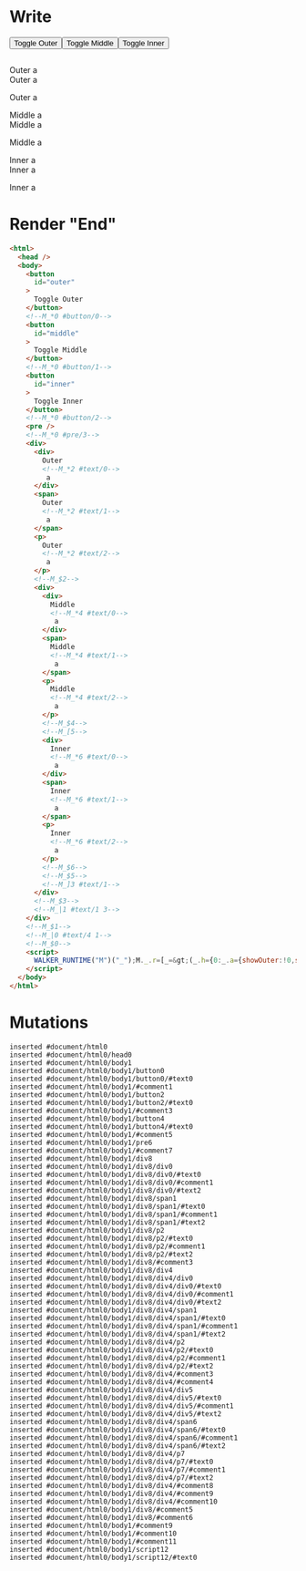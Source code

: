 # Write
  <button id=outer>Toggle Outer</button><!--M_*0 #button/0--><button id=middle>Toggle Middle</button><!--M_*0 #button/1--><button id=inner>Toggle Inner</button><!--M_*0 #button/2--><pre></pre><!--M_*0 #pre/3--><div><div>Outer<!--M_*2 #text/0--> a</div><span>Outer<!--M_*2 #text/1--> a</span><p>Outer<!--M_*2 #text/2--> a</p><!--M_$2--><div><div>Middle<!--M_*4 #text/0--> a</div><span>Middle<!--M_*4 #text/1--> a</span><p>Middle<!--M_*4 #text/2--> a</p><!--M_$4--><!--M_[5--><div>Inner<!--M_*6 #text/0--> a</div><span>Inner<!--M_*6 #text/1--> a</span><p>Inner<!--M_*6 #text/2--> a</p><!--M_$6--><!--M_$5--><!--M_]3 #text/1--></div><!--M_$3--><!--M_|1 #text/1 3--></div><!--M_$1--><!--M_|0 #text/4 1--><!--M_$0--><script>WALKER_RUNTIME("M")("_");M._.r=[_=>(_.h={0:_.a={showOuter:!0,showMiddle:!0,showInner:!0,"#text/4(":_._["__tests__/template.marko_1_renderer"],"#text/4!":_.c={"#childScope/0":_.b={name:"Outer"},"#text/1(":_._["__tests__/template.marko_2_renderer"],"#text/1!":_.f={"#childScope/0":_.d={name:"Middle"},"#text/1(":_._["__tests__/template.marko_3_renderer"],"#text/1!":_.g={"#childScope/0":_.e={name:"Inner"}}}}},1:_.c,2:_.b,3:_.f,4:_.d,5:_.g,6:_.e},_.a.write=_.b.write=_.d.write=_.e.write=_._["__tests__/template.marko_0/write"](_.a),_.c._=_.a,_.f._=_.c,_.h),2,"__tests__/tags/child.marko_0_name_write",4,"__tests__/tags/child.marko_0_name_write",6,"__tests__/tags/child.marko_0_name_write",3,"__tests__/template.marko_2_showInner/subscriber",0,"__tests__/template.marko_0_showInner",0,"__tests__/template.marko_0_showMiddle",0,"__tests__/template.marko_0_showOuter",0];M._.w()</script>


# Render "End"
```html
<html>
  <head />
  <body>
    <button
      id="outer"
    >
      Toggle Outer
    </button>
    <!--M_*0 #button/0-->
    <button
      id="middle"
    >
      Toggle Middle
    </button>
    <!--M_*0 #button/1-->
    <button
      id="inner"
    >
      Toggle Inner
    </button>
    <!--M_*0 #button/2-->
    <pre />
    <!--M_*0 #pre/3-->
    <div>
      <div>
        Outer
        <!--M_*2 #text/0-->
         a
      </div>
      <span>
        Outer
        <!--M_*2 #text/1-->
         a
      </span>
      <p>
        Outer
        <!--M_*2 #text/2-->
         a
      </p>
      <!--M_$2-->
      <div>
        <div>
          Middle
          <!--M_*4 #text/0-->
           a
        </div>
        <span>
          Middle
          <!--M_*4 #text/1-->
           a
        </span>
        <p>
          Middle
          <!--M_*4 #text/2-->
           a
        </p>
        <!--M_$4-->
        <!--M_[5-->
        <div>
          Inner
          <!--M_*6 #text/0-->
           a
        </div>
        <span>
          Inner
          <!--M_*6 #text/1-->
           a
        </span>
        <p>
          Inner
          <!--M_*6 #text/2-->
           a
        </p>
        <!--M_$6-->
        <!--M_$5-->
        <!--M_]3 #text/1-->
      </div>
      <!--M_$3-->
      <!--M_|1 #text/1 3-->
    </div>
    <!--M_$1-->
    <!--M_|0 #text/4 1-->
    <!--M_$0-->
    <script>
      WALKER_RUNTIME("M")("_");M._.r=[_=&gt;(_.h={0:_.a={showOuter:!0,showMiddle:!0,showInner:!0,"#text/4(":_._["__tests__/template.marko_1_renderer"],"#text/4!":_.c={"#childScope/0":_.b={name:"Outer"},"#text/1(":_._["__tests__/template.marko_2_renderer"],"#text/1!":_.f={"#childScope/0":_.d={name:"Middle"},"#text/1(":_._["__tests__/template.marko_3_renderer"],"#text/1!":_.g={"#childScope/0":_.e={name:"Inner"}}}}},1:_.c,2:_.b,3:_.f,4:_.d,5:_.g,6:_.e},_.a.write=_.b.write=_.d.write=_.e.write=_._["__tests__/template.marko_0/write"](_.a),_.c._=_.a,_.f._=_.c,_.h),2,"__tests__/tags/child.marko_0_name_write",4,"__tests__/tags/child.marko_0_name_write",6,"__tests__/tags/child.marko_0_name_write",3,"__tests__/template.marko_2_showInner/subscriber",0,"__tests__/template.marko_0_showInner",0,"__tests__/template.marko_0_showMiddle",0,"__tests__/template.marko_0_showOuter",0];M._.w()
    </script>
  </body>
</html>
```

# Mutations
```
inserted #document/html0
inserted #document/html0/head0
inserted #document/html0/body1
inserted #document/html0/body1/button0
inserted #document/html0/body1/button0/#text0
inserted #document/html0/body1/#comment1
inserted #document/html0/body1/button2
inserted #document/html0/body1/button2/#text0
inserted #document/html0/body1/#comment3
inserted #document/html0/body1/button4
inserted #document/html0/body1/button4/#text0
inserted #document/html0/body1/#comment5
inserted #document/html0/body1/pre6
inserted #document/html0/body1/#comment7
inserted #document/html0/body1/div8
inserted #document/html0/body1/div8/div0
inserted #document/html0/body1/div8/div0/#text0
inserted #document/html0/body1/div8/div0/#comment1
inserted #document/html0/body1/div8/div0/#text2
inserted #document/html0/body1/div8/span1
inserted #document/html0/body1/div8/span1/#text0
inserted #document/html0/body1/div8/span1/#comment1
inserted #document/html0/body1/div8/span1/#text2
inserted #document/html0/body1/div8/p2
inserted #document/html0/body1/div8/p2/#text0
inserted #document/html0/body1/div8/p2/#comment1
inserted #document/html0/body1/div8/p2/#text2
inserted #document/html0/body1/div8/#comment3
inserted #document/html0/body1/div8/div4
inserted #document/html0/body1/div8/div4/div0
inserted #document/html0/body1/div8/div4/div0/#text0
inserted #document/html0/body1/div8/div4/div0/#comment1
inserted #document/html0/body1/div8/div4/div0/#text2
inserted #document/html0/body1/div8/div4/span1
inserted #document/html0/body1/div8/div4/span1/#text0
inserted #document/html0/body1/div8/div4/span1/#comment1
inserted #document/html0/body1/div8/div4/span1/#text2
inserted #document/html0/body1/div8/div4/p2
inserted #document/html0/body1/div8/div4/p2/#text0
inserted #document/html0/body1/div8/div4/p2/#comment1
inserted #document/html0/body1/div8/div4/p2/#text2
inserted #document/html0/body1/div8/div4/#comment3
inserted #document/html0/body1/div8/div4/#comment4
inserted #document/html0/body1/div8/div4/div5
inserted #document/html0/body1/div8/div4/div5/#text0
inserted #document/html0/body1/div8/div4/div5/#comment1
inserted #document/html0/body1/div8/div4/div5/#text2
inserted #document/html0/body1/div8/div4/span6
inserted #document/html0/body1/div8/div4/span6/#text0
inserted #document/html0/body1/div8/div4/span6/#comment1
inserted #document/html0/body1/div8/div4/span6/#text2
inserted #document/html0/body1/div8/div4/p7
inserted #document/html0/body1/div8/div4/p7/#text0
inserted #document/html0/body1/div8/div4/p7/#comment1
inserted #document/html0/body1/div8/div4/p7/#text2
inserted #document/html0/body1/div8/div4/#comment8
inserted #document/html0/body1/div8/div4/#comment9
inserted #document/html0/body1/div8/div4/#comment10
inserted #document/html0/body1/div8/#comment5
inserted #document/html0/body1/div8/#comment6
inserted #document/html0/body1/#comment9
inserted #document/html0/body1/#comment10
inserted #document/html0/body1/#comment11
inserted #document/html0/body1/script12
inserted #document/html0/body1/script12/#text0
```